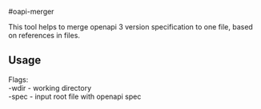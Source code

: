 #oapi-merger

This tool helps to merge openapi 3 version specification to one file, based on references in files.

## Usage

Flags:  
    -wdir - working directory  
    -spec - input root file with openapi spec